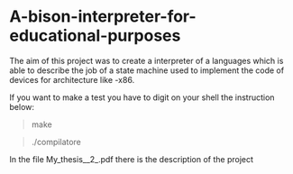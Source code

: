 # A-bison-interpreter-for-educational-purposes

The aim of this project was to create a interpreter of a languages which is able to describe the job of a state machine
used to implement the code of devices for architecture like -x86.

If you want to make a test you have to digit on your shell the instruction below:
> make


> ./compilatore


In the file My_thesis__2_.pdf there is the description of the project
